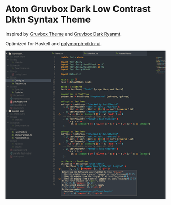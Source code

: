 # Atom Gruvbox Dark Low Contrast Dktn Syntax Theme

Inspired by [Gruvbox Theme](https://github.com/morhetz/gruvbox) and [Gruvbox Dark Ryanmt](https://atom.io/themes/gruvbox-dark-ryanmt).

Optimized for Haskell and [polymorph-dktn-ui](https://github.com/dktn/polymorph-dktn-ui).

![](./dktn-theme.png)
